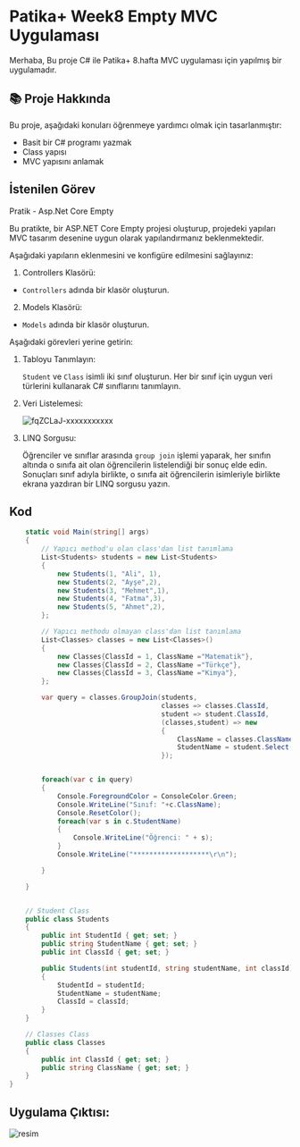 # Patika+ Week8 Empty MVC Uygulaması
Merhaba,
Bu proje C# ile Patika+ 8.hafta MVC uygulaması için yapılmış bir uygulamadır.

## 📚 Proje Hakkında
Bu proje, aşağıdaki konuları öğrenmeye yardımcı olmak için tasarlanmıştır:
- Basit bir C# programı yazmak
- Class yapısı
- MVC yapısını anlamak


## İstenilen Görev
Pratik - Asp.Net Core Empty

Bu pratikte, bir ASP.NET Core Empty projesi oluşturup, projedeki yapıları MVC tasarım desenine uygun olarak yapılandırmanız beklenmektedir.

Aşağıdaki yapıların eklenmesini ve konfigüre edilmesini sağlayınız:

 1. Controllers Klasörü:

   - `Controllers` adında bir klasör oluşturun.

 2. Models Klasörü:

   - `Models` adında bir klasör oluşturun.

   

Aşağıdaki görevleri yerine getirin:

1. Tabloyu Tanımlayın:

   `Student` ve `Class` isimli iki sınıf oluşturun. Her bir sınıf için uygun veri türlerini kullanarak C# sınıflarını tanımlayın.

2. Veri Listelemesi:

   ![fqZCLaJ-xxxxxxxxxxx](https://github.com/user-attachments/assets/e4fa8699-8b04-446a-afe9-dea8e240bc1b)


3. LINQ Sorgusu:

   Öğrenciler ve sınıflar arasında `group join` işlemi yaparak, her sınıfın altında o sınıfa ait olan öğrencilerin listelendiği bir sonuç elde edin. Sonuçları sınıf adıyla birlikte, o sınıfa ait öğrencilerin isimleriyle birlikte ekrana yazdıran bir LINQ sorgusu yazın.


## Kod
```csharp
    static void Main(string[] args)
    {
        // Yapıcı method'u olan class'dan list tanımlama
        List<Students> students = new List<Students>
        {
            new Students(1, "Ali", 1),
            new Students(2, "Ayşe",2),
            new Students(3, "Mehmet",1),
            new Students(4, "Fatma",3),
            new Students(5, "Ahmet",2),
        };

        // Yapıcı methodu olmayan class'dan list tanımlama
        List<Classes> classes = new List<Classes>()
        {
            new Classes{ClassId = 1, ClassName ="Matematik"},
            new Classes{ClassId = 2, ClassName ="Türkçe"},
            new Classes{ClassId = 3, ClassName ="Kimya"},
        };

        var query = classes.GroupJoin(students,
                                      classes => classes.ClassId,
                                      student => student.ClassId,
                                      (classes,student) => new
                                      {
                                          ClassName = classes.ClassName,
                                          StudentName = student.Select(student => student.StudentName)
                                      });


        foreach(var c in query)
        {
            Console.ForegroundColor = ConsoleColor.Green;
            Console.WriteLine("Sınıf: "+c.ClassName);
            Console.ResetColor();
            foreach(var s in c.StudentName)
            {
                Console.WriteLine("Öğrenci: " + s);
            }
            Console.WriteLine("*******************\r\n");

        }

    }


    // Student Class
    public class Students
    {
        public int StudentId { get; set; }
        public string StudentName { get; set; }
        public int ClassId { get; set; }

        public Students(int studentId, string studentName, int classId)
        {
            StudentId = studentId;
            StudentName = studentName;
            ClassId = classId;
        }
    }

    // Classes Class
    public class Classes
    {
        public int ClassId { get; set; }
        public string ClassName { get; set; }
    }
}
```

## Uygulama Çıktısı: 
![resim](https://github.com/user-attachments/assets/c9e6a924-8130-437f-8cde-30404ea1f272)






